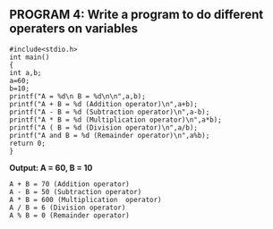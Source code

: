 ## PROGRAM 4: Write a program to do different operaters on variables
```
#include<stdio.h>
int main()
{
int a,b; 
a=60;
b=10;
printf("A = %d\n B = %d\n\n",a,b);
printf("A + B = %d (Addition operator)\n",a+b);
printf("A - B = %d (Subtraction operator)\n",a-b);
printf("A * B = %d (Multiplication operator)\n",a*b);
printf("A ( B = %d (Division operator)\n",a/b);
printf("A and B = %d (Remainder operator)\n",a%b);
return 0;
}
```
**Output: A = 60, B = 10**
```
A + B = 70 (Addition operator) 
A - B = 50 (Subtraction operator)  
A * B = 600 (Multiplication  operator) 
A / B = 6 (Division operator)
A % B = 0 (Remainder operator)
```

